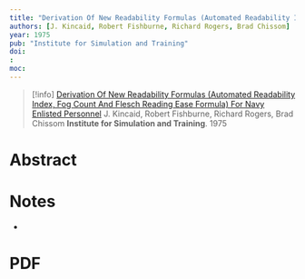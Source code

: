 ```yaml
---
title: "Derivation Of New Readability Formulas (Automated Readability Index, Fog Count And Flesch Reading Ease Formula) For Navy Enlisted Personnel"
authors: [J. Kincaid, Robert Fishburne, Richard Rogers, Brad Chissom]
year: 1975
pub: "Institute for Simulation and Training"
doi: 
: 
moc: 
---
```

>[!info]
[Derivation Of New Readability Formulas (Automated Readability Index, Fog Count And Flesch Reading Ease Formula) For Navy Enlisted Personnel](https://pubmed.ncbi.nlm.nih.gov//)
J. Kincaid, Robert Fishburne, Richard Rogers, Brad Chissom
**Institute for Simulation and Training**. 1975

# Abstract


# Notes
- 

# PDF
